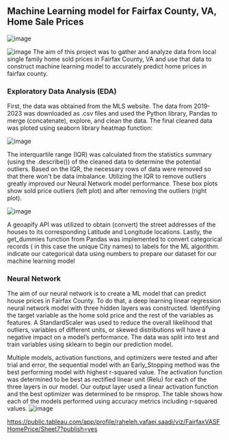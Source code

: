 ## Machine Learning model for  Fairfax County, VA, Home Sale Prices
![image](https://github.com/rvafaeis/project_4_ML_Fairfax_home_price/assets/118146659/80710ade-c8ed-49f9-9722-b8d55681920b)

![image](https://github.com/rvafaeis/project_4_ML_Fairfax_home_price/assets/120426753/6b52a0f1-8ba1-4726-8bb6-0d023d43a1bc)
The aim of this project was to gather and analyze data from local single family home sold prices in Fairfax County, VA and use that data to construct machine learning model to accurately predict home prices in fairfax county.

### Exploratory Data Analysis (EDA)
First, the data was obtained from the MLS website. The data from 2019-2023 was downloaded as .csv files and used the Python library, Pandas to merge (concatenate), explore, and clean the data. The final cleaned data was ploted using seaborn library heatmap function:

![image](https://github.com/rvafaeis/project_4_ML_Fairfax_home_price/assets/120426753/999610c7-53b9-4306-8f71-dffce88c4c02)


The interquartile range (IQR) was calculated from the statistics summary (using the .describe()) of the cleaned data to determine the potential outliers. Based on the IQR, the necessary rows of data were removed so that there won't be data imbalance.  Utilizing the IQR to remove outliers greatly improved our Neural Network model performance. These box plots show sold price outliers (left plot) and after removing the outliers (right plot).

![image](https://github.com/rvafaeis/project_4_ML_Fairfax_home_price/assets/120426753/05a5fe0b-9893-493c-b741-49a2bd57ecf8) 

A geoapify API was utilized to obtain (convert) the street addresses of the houses to its corresponding Latitude and Longitude locations.  Lastly, the get_dummies function from Pandas was implemented to convert categorical records ( in this case the unique City names) to labels for the ML algorithm.  indicate our categorical data using numbers to prepare our dataset for our machine learning model


### Neural Network
The aim of our neural network is to create a ML model that can  predict house prices in Fairfax County. To do that, a deep learning linear regression neural network model with three hidden layers was constructed. Identifying the target variable as the home sold price and the rest of the variables as features. A StandardScaler was used to reduce the overall likelihood that outliers, variables of different units, or skewed distributions will have a negative impact on a model’s performance.
The data was split into test and train variables using sklearn to begin our prediction model. 

Multiple models, activation functions, and optimizers were tested and after trial and error, the sequential model with an Early_Stopping method was the best performing model with highest r-squared value. The activation function was determined to be best as rectified linear unit (Relu) for each of the three layers in our model. Our output layer used a linear activation function and the best optimizer was determined to be rmsprop. The table shows how each of the models performed using accuracy metrics including r-squared values.
![image](https://github.com/rvafaeis/project_4_ML_Fairfax_home_price/assets/120426753/37f7888b-f9f2-4c34-a637-c790b5582565)


https://public.tableau.com/app/profile/raheleh.vafaei.saadi/viz/FairfaxVASFHomePrice/Sheet7?publish=yes
